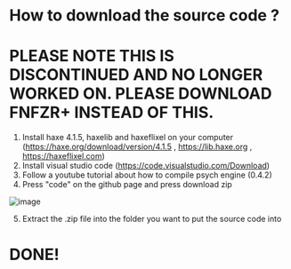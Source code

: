 # How to download the source code ?
# PLEASE NOTE THIS IS DISCONTINUED AND NO LONGER WORKED ON. PLEASE DOWNLOAD FNFZR+ INSTEAD OF THIS.
1. Install haxe 4.1.5, haxelib and haxeflixel on your computer (https://haxe.org/download/version/4.1.5 , https://lib.haxe.org , https://haxeflixel.com)
2. Install visual studio code (https://code.visualstudio.com/Download)
3. Follow a youtube tutorial about how to compile psych engine (0.4.2)
4. Press "code" on the github page and press download zip

![image](https://user-images.githubusercontent.com/78082869/138709072-9956a8d8-7d1f-4123-a03d-5efd51ded8d5.png)

5. Extract the .zip file into the folder you want to put the source code into

#                       DONE!
